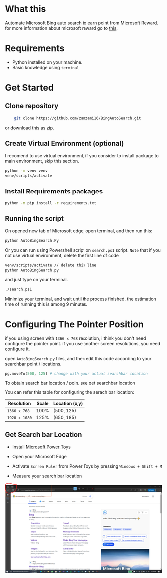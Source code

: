 # What this

Automate Microsoft Bing auto search to earn point from Microsoft Reward. for more information about microsoft reward go to [this](https://rewards.bing.com/).

# Requirements

- Python installed on your machine.
- Basic knowledge using `terminal`

# Get Started

## Clone repository

```bash
    git clone https://github.com/zamzami16/BingAutoSearch.git
```

or download this as zip.

## Create Virtual Environment (optional)

I recomend to use virtual environment, if you consider to install package to main environment, skip this section.

```bash
python -m venv venv
venv/scripts/activate
```

## Install Requirements packages

```bash
python -m pip install -r requirements.txt
```

## Running the script

On opened new tab of Microsoft edge, open terminal, and then run this:

```bash
python AutoBingSearch.Py
```

Or you can run using Powershell script on `search.ps1` script. `Note` that if you not use virtual environment, delete the first line of code

```shell
venv/scripts/activate // delete this line
python AutoBingSearch.py
```

and just type on your terminal.

```bash
./search.ps1
```

Minimize your terminal, and wait until the process finished. the estimation time of running this is among 9 minutes.

# Configuring The Pointer Position

if you using screen with `1366 x 768` resolution, i think you don't need configure the pointer point. if you use another screen resolutions, you need configure it.

open `AutoBingSearch.py` files, and then edit this code according to your searchbar point / locations.

```python
pg.moveTo(500, 125) # change with your actual searchbar location
```

To obtain search bar location / poin, see [get searchbar location](#get-search-bar-location)

You can refer this table for configuring the serach bar location:

| Resolution | Scale | Location (x,y) | 
| ----------- | ----------- | ----------- |
| `1366 x 768` | 100% | (500, 125) | 
| `1920 x 1080` | 125% | (650, 185) | 


## Get Search bar Location
- Install [Microsoft Power Toys](https://learn.microsoft.com/en-us/windows/powertoys/install)

- Open your Microsoft Edge
- Activate `Scrren Ruler` from Power Toys by pressing `Windows + Shift + M`
- Measure your search bar location

![obtain-serach-bar-location](resources/configure-searchbar-location.png)